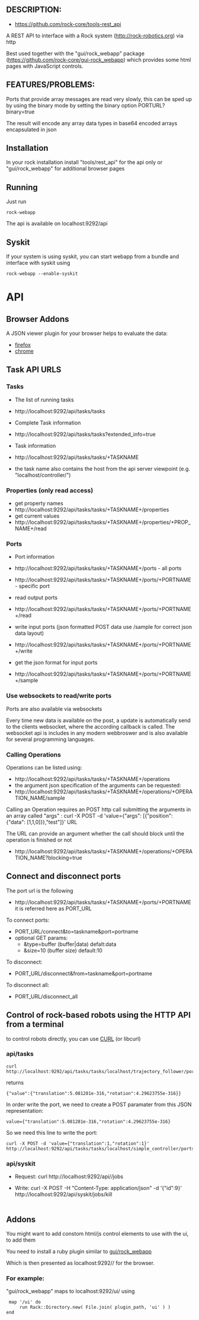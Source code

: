 ## DESCRIPTION:

* https://github.com/rock-core/tools-rest_api

A REST API to interface with a Rock system (http://rock-robotics.org) via http


Best used together with the "gui/rock_webapp" package (https://github.com/rock-core/gui-rock_webapp) which provides some html pages
with JavaScript controls.


## FEATURES/PROBLEMS:
Ports that provide array messages are read very slowly, this can be sped up by using the binary mode by setting the binary option
PORTURL?binary=true

The result will encode any array data types in base64 encoded arrays encapsulated in json

## Installation

In your rock installation install "tools/rest_api" for the api only or "gui/rock_webapp" for additional browser pages

## Running

Just run

    rock-webapp

The api is available on localhost:9292/api


## Syskit
If your system is using syskit, you can start webapp from a bundle and interface with syskit using

    rock-webapp --enable-syskit


# API

## Browser Addons

A JSON viewer plugin for your browser helps to evaluate the data:

* [firefox](https://addons.mozilla.org/de/firefox/addon/jsonview/)
* [chrome](https://chrome.google.com/webstore/detail/jsonview/chklaanhfefbnpoihckbnefhakgolnmc)


## Task API URLS

### Tasks
 * The list of running tasks
  * http://localhost:9292/api/tasks/tasks

 * Complete Task information
  * http://localhost:9292/api/tasks/tasks?extended_info=true

 * Task information
  * http://localhost:9292/api/tasks/tasks/+TASKNAME
  * the task name also contains the host from the api server viewpoint (e.g. "localhost/controller/")

### Properties (only read access)
 * get property names
  * http://localhost:9292/api/tasks/tasks/+TASKNAME+/properties
 * get current values
  * http://localhost:9292/api/tasks/tasks/+TASKNAME+/properties/+PROP_NAME+/read

### Ports
 * Port information
  * http://localhost:9292/api/tasks/tasks/+TASKNAME+/ports - all ports
  * http://localhost:9292/api/tasks/tasks/+TASKNAME+/ports/+PORTNAME - specific port

 * read output ports
  * http://localhost:9292/api/tasks/tasks/+TASKNAME+/ports/+PORTNAME+/read

 * write input ports (json formatted POST data use /sample for correct json data layout)
  * http://localhost:9292/api/tasks/tasks/+TASKNAME+/ports/+PORTNAME+/write

 * get the json format for input ports
  * http://localhost:9292/api/tasks/tasks/+TASKNAME+/ports/+PORTNAME+/sample

### Use websockets to read/write ports

Ports are also available via websockets

Every time new data is available on the post, a update is automatically send
to the clients websocket, where the according callback is called.
The websocket api is includes in any modern webbroswer and is also available
for several programming languages.

### Calling Operations

Operations can be listed using:
 * http://localhost:9292/api/tasks/tasks/+TASKNAME+/operations
 * the argument json specification of the arguments can be requested:
 * http://localhost:9292/api/tasks/tasks/+TASKNAME+/operations/+OPERATION_NAME/sample

 Calling an Operation requires an POST http call submitting the arguments in an array called "args" : curl -X POST -d 'value={"args": [{"position": {"data": [1,1,0]}},"test"]}' URL

 The URL can provide an argument whether the call should block until the operation is finished or not
 * http://localhost:9292/api/tasks/tasks/+TASKNAME+/operations/+OPERATION_NAME?blocking=true


## Connect and disconnect ports

The port url is the following
* http://localhost:9292/api/tasks/tasks/+TASKNAME+/ports/+PORTNAME
it is referred here as PORT_URL

To connect ports:
 * PORT_URL/connect&to=taskname&port=portname
  * optional GET params:
    * &type=buffer (buffer|data) defalt:data
    * &size=10 (buffer size) default:10

To disconnect:
 * PORT_URL/disconnect&from=taskname&port=portname

To disconnect all:
 * PORT_URL/disconnect_all


## Control of rock-based robots using the HTTP API from a terminal

to control robots directly, you can use [CURL](http://curl.haxx.se/) (or libcurl)

### api/tasks
    curl http://localhost:9292/api/tasks/tasks/localhost/trajectory_follower/ports/motion_command/sample

  returns

    {"value":{"translation":5.081281e-316,"rotation":4.29623755e-316}}

In order write the port, we need to create a POST paramater from this JSON representation:

    value={"translation":5.081281e-316,"rotation":4.29623755e-316}

So we need this line to write the port:

    curl -X POST -d 'value={"translation":1,"rotation":1}' http://localhost:9292/api/tasks/tasks/localhost/simple_controller/ports/motion_command/write


### api/syskit

  * Request: curl http://localhost:9292/api//jobs

  * Write:   curl -X POST -H "Content-Type: application/json" -d '{"id":9}' http://localhost:9292/api/syskit/jobs/kill<br><br>


## Addons

You might want to add constom html/js control elements to use with the ui, to add them

You need to install a ruby plugin similar to [gui/rock_webapp](https://github.com/rock-core/gui-rock_webapp)


Which is then presented as localhost:9292/<NAME>/ for the browser.

### For example:

"gui/rock_webapp" maps to localhost:9292/ui/ using

     map '/ui' do
         run Rack::Directory.new( File.join( plugin_path, 'ui' ) )
    end
